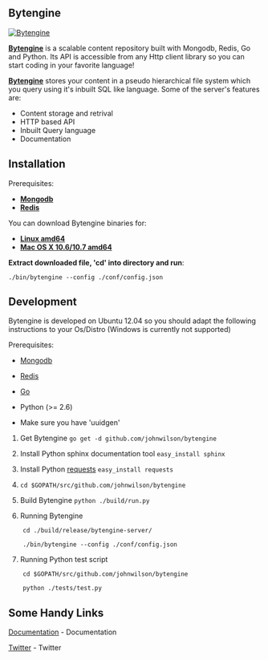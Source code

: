 ## Bytengine

[![Bytengine](http://www.bytengine.com/static/img/logo.jpg)](http://www.bytengine.com)

**[Bytengine](http://www.bytengine.com/ "Bytengine")** is a scalable content repository built with
Mongodb, Redis, Go and Python.
Its API is accessible from any Http client library so you can start coding in your favorite language!

**[Bytengine](http://www.bytengine.com/ "Bytengine")** stores your content in a pseudo hierarchical 
file system which you query using it's inbuilt SQL like language.
Some of the server's features are:

* Content storage and retrival
* HTTP based API
* Inbuilt Query language
* Documentation

## Installation

Prerequisites:

* **[Mongodb](http://docs.mongodb.org/manual/installation/ "Mongodb")**
* **[Redis](http://redis.io/download "Redis")**

You can download Bytengine binaries for:

* **[Linux amd64](http://dl.bintray.com/johnwilson/Bytengine/bytengine-server-linux64-0.1.zip "Linux amd64")**
* **[Mac OS X 10.6/10.7 amd64](http://dl.bintray.com/johnwilson/Bytengine/bytengine-server-osx64-0.1.zip "Mac OS X 10.6/10.7 amd64")**

**Extract downloaded file, 'cd' into directory and run**:

`./bin/bytengine --config ./conf/config.json`

## Development

Bytengine is developed on Ubuntu 12.04 so you should adapt the following instructions
to your Os/Distro (Windows is currently not supported)

Prerequisites:

* [Mongodb](http://docs.mongodb.org/manual/installation/ "Mongodb")

* [Redis](http://redis.io/download "Redis")

* [Go](http://golang.org/doc/install "Go")

* Python (>= 2.6)

* Make sure you have 'uuidgen'

1. Get Bytengine `go get -d github.com/johnwilson/bytengine`

2. Install Python sphinx documentation tool `easy_install sphinx`

3. Install Python [requests](http://docs.python-requests.org/en/latest/ "requests") `easy_install requests`

4. `cd $GOPATH/src/github.com/johnwilson/bytengine`

5. Build Bytengine `python ./build/run.py`

6. Running Bytengine
```
	cd ./build/release/bytengine-server/

	./bin/bytengine --config ./conf/config.json
```

7. Running Python test script
```
	cd $GOPATH/src/github.com/johnwilson/bytengine

	python ./tests/test.py
```

## Some Handy Links

[Documentation](https://bytengine.readthedocs.org/en/latest/) - Documentation

[Twitter](https://twitter.com/bytengine) - Twitter
